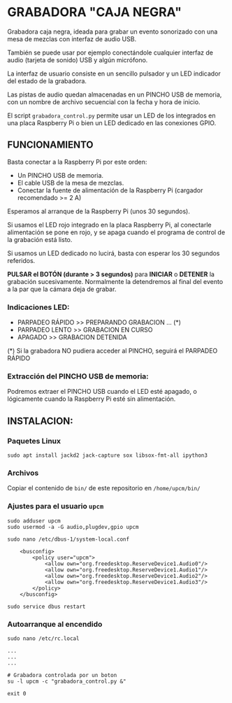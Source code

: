 # GRABADORA "CAJA NEGRA"

Grabadora caja negra, ideada para grabar un evento sonorizado con una mesa de mezclas con interfaz de audio USB.

También se puede usar por ejemplo conectándole cualquier interfaz de audio (tarjeta de sonido) USB y algún micrófono.

La interfaz de usuario consiste en un sencillo pulsador y un LED indicador del estado de la grabadora.

Las pistas de audio quedan almacenadas en un PINCHO USB de memoria, con un nombre de archivo secuencial con la fecha y hora de inicio.

El script `grabadora_control.py` permite usar un LED de los integrados en una placa Raspberry Pi o bien un LED dedicado en las conexiones GPIO.

## FUNCIONAMIENTO

Basta conectar a la Raspberry Pi por este orden:

- Un PINCHO USB de memoria.
- El cable USB de la mesa de mezclas.
- Conectar la fuente de alimentación de la Raspberry Pi (cargador recomendado >= 2 A)

Esperamos al arranque de la Raspberry Pi (unos 30 segundos).

Si usamos el LED rojo integrado en la placa Raspberry Pi, al conectarle alimentación se pone en rojo, y se apaga cuando el programa de control de la grabación está listo.

Si usamos un LED dedicado no lucirá, basta con esperar los 30 segundos referidos.

**PULSAR el BOTÓN (durante > 3 segundos)** para **INICIAR** o **DETENER** la grabación sucesivamente. Normalmente la detendremos al final del evento a la par que la cámara deja de grabar.

### Indicaciones LED:

- PARPADEO RÁPIDO >> PREPARANDO GRABACION ... (\*)
- PARPADEO LENTO >> GRABACION EN CURSO
- APAGADO >> GRABACION DETENIDA

(\*) Si la grabadora NO pudiera acceder al PINCHO, seguirá el PARPADEO RÁPIDO

### Extracción del PINCHO USB de memoria:

Podremos extraer el PINCHO USB cuando el LED esté apagado, o lógicamente cuando la Raspberry Pi esté sin alimentación.

## INSTALACION:

### Paquetes Linux

```
sudo apt install jackd2 jack-capture sox libsox-fmt-all ipython3
```

### Archivos

Copiar el contenido de `bin/` de este repositorio en `/home/upcm/bin/`


### Ajustes para el usuario `upcm`

```
sudo adduser upcm
sudo usermod -a -G audio,plugdev,gpio upcm
```

```
sudo nano /etc/dbus-1/system-local.conf
```

```
    <busconfig>
        <policy user="upcm">
            <allow own="org.freedesktop.ReserveDevice1.Audio0"/>
            <allow own="org.freedesktop.ReserveDevice1.Audio1"/>
            <allow own="org.freedesktop.ReserveDevice1.Audio2"/>
            <allow own="org.freedesktop.ReserveDevice1.Audio3"/>
        </policy>
    </busconfig>
```
    
```
sudo service dbus restart
```

### Autoarranque al encendido

```
sudo nano /etc/rc.local
```
```
...
...
...

# Grabadora controlada por un boton
su -l upcm -c "grabadora_control.py &"

exit 0
```
